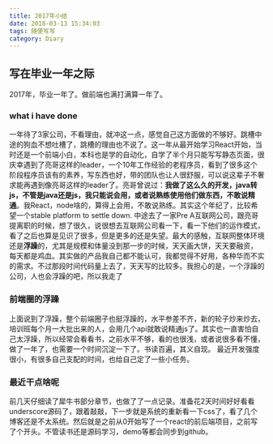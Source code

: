 ```yaml
---
title: 2017年小结
date: 2018-03-13 15:34:03
tags: 随便写写
category: Diary
---
```


## 写在毕业一年之际
2017年，毕业一年了。做前端也满打满算一年了。

### what i have done
一年待了3家公司，不看理由，就冲这一点，感觉自己这方面做的不够好。跳槽中途的狗血不想吐槽了，跳槽的理由也不说了。这一年从最开始学习React开始，当时还是一个前端小白，本科也是学的自动化，自学了半个月只能写写静态页面，很庆幸遇到了亮哥这样的leader，一个10年工作经验的老程序员，看到了很多这个阶段程序员该有的素养，写东西也好，带的团队也让人很舒服，可以说这辈子不奢求能再遇到像亮哥这样的leader了。亮哥曾说过：**我做了这么久的开发，java转js，不管是java还是js，我只能说会用，或者说熟练使用他们做东西，不敢说精通**。我React，node啥的，算得上会用，不敢说熟练。其实这个年纪了，比较希望一个stable platform to settle down.
中途去了一家Pre A互联网公司，跟亮哥提离职的时候，想了很久，说很想去互联网公司看一下，看一下他们的运作模式，看了之后也算是见识了很多，但是更多的还是失望。最大的感触，互联网整体环境还是**浮躁**的，尤其是规模和体量没到那一步的时候，天天画大饼，天天要融资， 每天都是鸡血。其实做的产品我自己都不能认可，我都觉得不好用，各种华而不实的需求。不过那段时间代码量上去了，天天写的比较多。我担心的是，一个浮躁的公司，人也会浮躁的吧，所以我走了
### 前端圈的浮躁
上面说到了浮躁，整个前端圈子也挺浮躁的，水平参差不齐，新的轮子炒来炒去，培训班每个月一大批出来的人，会用几个api就敢说精通js了。其实也一直害怕自己太浮躁，所以经常会看看书，之前水平不够，看的也很浅，或者说很多看不懂，做了一年了，也需要一个时间沉淀一下了。书读百遍，其义自现。
最近开发强度很小，有很多自己支配的时间，也给自己定了一些小任务。
### 最近干点啥呢
前几天仔细读了犀牛书部分章节，也做了了一点记录。准备花2天时间好好看看underscore源码了，跟着敲敲，下一步就是系统的重新看一下css了，看了几个博客还是不太系统。然后就是之前从0开始写了一个react的前后端项目，之前写了个开头。不管读书还是源码学习，demo等都会同步到github。
###
